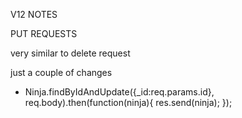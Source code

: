 V12 NOTES 

PUT REQUESTS 

very similar to delete request 

just a couple of changes 

- Ninja.findByIdAndUpdate({_id:req.params.id}, req.body).then(function(ninja){
    res.send(ninja);
});